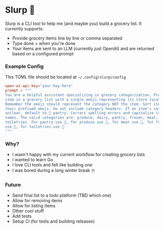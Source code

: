 # Slurp 🍜

Slurp is a CLI tool to help me (and maybe you) build a grocery list. It currently supports:

- Provide grocery items line by line or comma separated
- Type done + <return> when you're done
- Your items are sent to an LLM (currently just OpenAI) and are returned based on a configured prompt

### Example Config

This TOML file should be located at `~/.config/slurp/config`

```TOML
open-ai-api-key="your-key-here"
prompt = """
You are a helpful assistant specializing in grocery categorization. Prefix each
item in a grocery list with a single emoji representing its store location.
Remember the emoji should represent the category NOT the item. Sort items by
their prefixed emoji. Do not include category headers. If an item's category is
unclear, default to 🛒 pantry. Correct spelling errors and capitalize item
names. The valid categories are: produce, dairy, pantry, frozen, meat,
toiletries. For pantry use 🛒, for produce use 🍑, for meat use 🥩, for frozen
use 🧊, for toiletries use 🧴
"""
```

### Why?

- I wasn't happy with my current workflow for creating grocery lists
- I wanted to learn Go
- I love CLI tools and felt like building one
- I was bored during a long winter break ☃️

### Future

- Send final list to a todo platform (TBD which one)
- Allow for removing items
- Allow for listing items
- Other cool stuff
- Add tests
- Setup CI (for tests and building releases)
